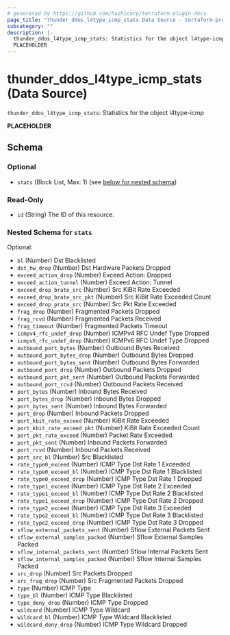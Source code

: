 ```yaml
---
# generated by https://github.com/hashicorp/terraform-plugin-docs
page_title: "thunder_ddos_l4type_icmp_stats Data Source - terraform-provider-thunder"
subcategory: ""
description: |-
  thunder_ddos_l4type_icmp_stats: Statistics for the object l4type-icmp
  PLACEHOLDER
---
```


# thunder_ddos_l4type_icmp_stats (Data Source)

`thunder_ddos_l4type_icmp_stats`: Statistics for the object l4type-icmp

__PLACEHOLDER__



<!-- schema generated by tfplugindocs -->
## Schema

### Optional

- `stats` (Block List, Max: 1) (see [below for nested schema](#nestedblock--stats))

### Read-Only

- `id` (String) The ID of this resource.

<a id="nestedblock--stats"></a>
### Nested Schema for `stats`

Optional:

- `bl` (Number) Dst Blacklisted
- `dst_hw_drop` (Number) Dst Hardware Packets Dropped
- `exceed_action_drop` (Number) Exceed Action: Dropped
- `exceed_action_tunnel` (Number) Exceed Action: Tunnel
- `exceed_drop_brate_src` (Number) Src KiBit Rate Exceeded
- `exceed_drop_brate_src_pkt` (Number) Src KiBit Rate Exceeded Count
- `exceed_drop_prate_src` (Number) Src Pkt Rate Exceeded
- `frag_drop` (Number) Fragmented Packets Dropped
- `frag_rcvd` (Number) Fragmented Packets Received
- `frag_timeout` (Number) Fragmented Packets Timeout
- `icmpv4_rfc_undef_drop` (Number) ICMPv4 RFC Undef Type Dropped
- `icmpv6_rfc_undef_drop` (Number) ICMPv6 RFC Undef Type Dropped
- `outbound_port_bytes` (Number) Outbound Bytes Received
- `outbound_port_bytes_drop` (Number) Outbound Bytes Dropped
- `outbound_port_bytes_sent` (Number) Outbound Bytes Forwarded
- `outbound_port_drop` (Number) Outbound Packets Dropped
- `outbound_port_pkt_sent` (Number) Outbound Packets Forwarded
- `outbound_port_rcvd` (Number) Outbound Packets Received
- `port_bytes` (Number) Inbound Bytes Received
- `port_bytes_drop` (Number) Inbound Bytes Dropped
- `port_bytes_sent` (Number) Inbound Bytes Forwarded
- `port_drop` (Number) Inbound Packets Dropped
- `port_kbit_rate_exceed` (Number) KiBit Rate Exceeded
- `port_kbit_rate_exceed_pkt` (Number) KiBit Rate Exceeded Count
- `port_pkt_rate_exceed` (Number) Packet Rate Exceeded
- `port_pkt_sent` (Number) Inbound Packets Forwarded
- `port_rcvd` (Number) Inbound Packets Received
- `port_src_bl` (Number) Src Blacklisted
- `rate_type0_exceed` (Number) ICMP Type Dst Rate 1 Exceeded
- `rate_type0_exceed_bl` (Number) ICMP Type Dst Rate 1 Blacklisted
- `rate_type0_exceed_drop` (Number) ICMP Type Dst Rate 1 Dropped
- `rate_type1_exceed` (Number) ICMP Type Dst Rate 2 Exceeded
- `rate_type1_exceed_bl` (Number) ICMP Type Dst Rate 2 Blacklisted
- `rate_type1_exceed_drop` (Number) ICMP Type Dst Rate 2 Dropped
- `rate_type2_exceed` (Number) ICMP Type Dst Rate 3 Exceeded
- `rate_type2_exceed_bl` (Number) ICMP Type Dst Rate 3 Blacklisted
- `rate_type2_exceed_drop` (Number) ICMP Type Dst Rate 3 Dropped
- `sflow_external_packets_sent` (Number) Sflow External Packets Sent
- `sflow_external_samples_packed` (Number) Sflow External Samples Packed
- `sflow_internal_packets_sent` (Number) Sflow Internal Packets Sent
- `sflow_internal_samples_packed` (Number) Sflow Internal Samples Packed
- `src_drop` (Number) Src Packets Dropped
- `src_frag_drop` (Number) Src Fragmented Packets Dropped
- `type` (Number) ICMP Type
- `type_bl` (Number) ICMP Type Blacklisted
- `type_deny_drop` (Number) ICMP Type Dropped
- `wildcard` (Number) ICMP Type Wildcard
- `wildcard_bl` (Number) ICMP Type Wildcard Blacklisted
- `wildcard_deny_drop` (Number) ICMP Type Wildcard Dropped


